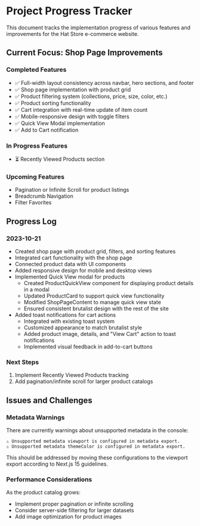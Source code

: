 # Project Progress Tracker

This document tracks the implementation progress of various features and improvements for the Hat Store e-commerce website.

## Current Focus: Shop Page Improvements

### Completed Features
- ✅ Full-width layout consistency across navbar, hero sections, and footer
- ✅ Shop page implementation with product grid
- ✅ Product filtering system (collections, price, size, color, etc.)
- ✅ Product sorting functionality
- ✅ Cart integration with real-time update of item count
- ✅ Mobile-responsive design with toggle filters
- ✅ Quick View Modal implementation
- ✅ Add to Cart notification

### In Progress Features
- ⏳ Recently Viewed Products section

### Upcoming Features
- Pagination or Infinite Scroll for product listings
- Breadcrumb Navigation
- Filter Favorites

## Progress Log

### 2023-10-21
- Created shop page with product grid, filters, and sorting features
- Integrated cart functionality with the shop page
- Connected product data with UI components
- Added responsive design for mobile and desktop views
- Implemented Quick View modal for products
  - Created ProductQuickView component for displaying product details in a modal
  - Updated ProductCard to support quick view functionality
  - Modified ShopPageContent to manage quick view state
  - Ensured consistent brutalist design with the rest of the site
- Added toast notifications for cart actions
  - Integrated with existing toast system
  - Customized appearance to match brutalist style
  - Added product image, details, and "View Cart" action to toast notifications
  - Implemented visual feedback in add-to-cart buttons

### Next Steps
1. Implement Recently Viewed Products tracking
2. Add pagination/infinite scroll for larger product catalogs

## Issues and Challenges

### Metadata Warnings
There are currently warnings about unsupported metadata in the console:
```
⚠ Unsupported metadata viewport is configured in metadata export.
⚠ Unsupported metadata themeColor is configured in metadata export.
```

This should be addressed by moving these configurations to the viewport export according to Next.js 15 guidelines.

### Performance Considerations
As the product catalog grows:
- Implement proper pagination or infinite scrolling
- Consider server-side filtering for larger datasets
- Add image optimization for product images 